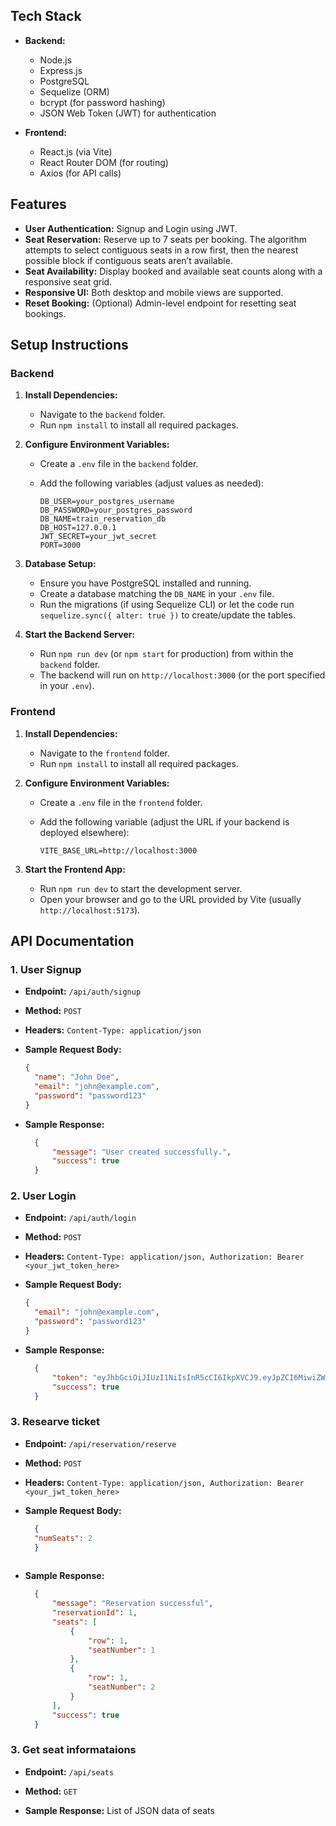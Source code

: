
## Tech Stack

- **Backend:**
  - Node.js
  - Express.js
  - PostgreSQL
  - Sequelize (ORM)
  - bcrypt (for password hashing)
  - JSON Web Token (JWT) for authentication

- **Frontend:**
  - React.js (via Vite)
  - React Router DOM (for routing)
  - Axios (for API calls)

## Features

- **User Authentication:** Signup and Login using JWT.
- **Seat Reservation:** Reserve up to 7 seats per booking. The algorithm attempts to select contiguous seats in a row first, then the nearest possible block if contiguous seats aren’t available.
- **Seat Availability:** Display booked and available seat counts along with a responsive seat grid.
- **Responsive UI:** Both desktop and mobile views are supported.
- **Reset Booking:** (Optional) Admin-level endpoint for resetting seat bookings.

## Setup Instructions

### Backend

1. **Install Dependencies:**
   - Navigate to the `backend` folder.
   - Run `npm install` to install all required packages.

2. **Configure Environment Variables:**
   - Create a `.env` file in the `backend` folder.
   - Add the following variables (adjust values as needed):

     ```env
     DB_USER=your_postgres_username
     DB_PASSWORD=your_postgres_password
     DB_NAME=train_reservation_db
     DB_HOST=127.0.0.1
     JWT_SECRET=your_jwt_secret
     PORT=3000
     ```

3. **Database Setup:**
   - Ensure you have PostgreSQL installed and running.
   - Create a database matching the `DB_NAME` in your `.env` file.
   - Run the migrations (if using Sequelize CLI) or let the code run `sequelize.sync({ alter: true })` to create/update the tables.

4. **Start the Backend Server:**
   - Run `npm run dev` (or `npm start` for production) from within the `backend` folder.
   - The backend will run on `http://localhost:3000` (or the port specified in your `.env`).

### Frontend

1. **Install Dependencies:**
   - Navigate to the `frontend` folder.
   - Run `npm install` to install all required packages.

2. **Configure Environment Variables:**
   - Create a `.env` file in the `frontend` folder.
   - Add the following variable (adjust the URL if your backend is deployed elsewhere):

     ```env
     VITE_BASE_URL=http://localhost:3000
     ```

3. **Start the Frontend App:**
   - Run `npm run dev` to start the development server.
   - Open your browser and go to the URL provided by Vite (usually `http://localhost:5173`).

## API Documentation

### 1. **User Signup**

- **Endpoint:** `/api/auth/signup`  
- **Method:** `POST`  
- **Headers:** `Content-Type: application/json`  
- **Sample Request Body:**

  ```json
  {
    "name": "John Doe",
    "email": "john@example.com",
    "password": "password123"
  }
- **Sample Response:**
  ```json
    {
        "message": "User created successfully.",
        "success": true
    }

### 2. **User Login**

- **Endpoint:** `/api/auth/login`  
- **Method:** `POST`  
- **Headers:** `Content-Type: application/json, Authorization: Bearer <your_jwt_token_here>`  
- **Sample Request Body:**

  ```json
  {
    "email": "john@example.com",
    "password": "password123"
  }
- **Sample Response:**
  ```json
    {
        "token": "eyJhbGciOiJIUzI1NiIsInR5cCI6IkpXVCJ9.eyJpZCI6MiwiZW1haWwiOiJzYW1hbnByYWRoYW5AZ21haWwuY29tIiwiaWF0IjoxNzQzMDA5MzEzLCJleHAiOjE3NDMwMTI5MTN9.KzlD9LL0-gEaV14BUb35E2n0p_ZmMa90xxrPIphWUI0",
        "success": true
    }

### 3. **Researve ticket**

- **Endpoint:** `/api/reservation/reserve`  
- **Method:** `POST`  
- **Headers:** `Content-Type: application/json, Authorization: Bearer <your_jwt_token_here>`  
- **Sample Request Body:**

  ```json
    {
    "numSeats": 2
    }
    
- **Sample Response:**
  ```json
    {
        "message": "Reservation successful",
        "reservationId": 1,
        "seats": [
            {
                "row": 1,
                "seatNumber": 1
            },
            {
                "row": 1,
                "seatNumber": 2
            }
        ],
        "success": true
    }


### 3. **Get seat informataions**

- **Endpoint:** `/api/seats`  
- **Method:** `GET`  

- **Sample Response:**
    List of JSON data of seats